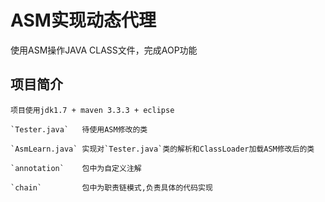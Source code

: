 ASM实现动态代理
====
使用ASM操作JAVA CLASS文件，完成AOP功能

项目简介
----
    项目使用jdk1.7 + maven 3.3.3 + eclipse
    
    `Tester.java`   待使用ASM修改的类
    
    `AsmLearn.java` 实现对`Tester.java`类的解析和ClassLoader加载ASM修改后的类 
    
    `annotation`    包中为自定义注解
    
    `chain`         包中为职责链模式,负责具体的代码实现
